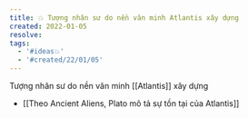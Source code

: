 ```yaml
---
title: 💥 Tượng nhân sư do nền văn minh Atlantis xây dựng
created: 2022-01-05
resolve: 
tags:
  - '#ideas💥'
  - '#created/22/01/05'
---
```


Tượng nhân sư do nền văn minh [[Atlantis]] xây dựng

- [[Theo Ancient Aliens, Plato mô tả sự tồn tại của Atlantis]]